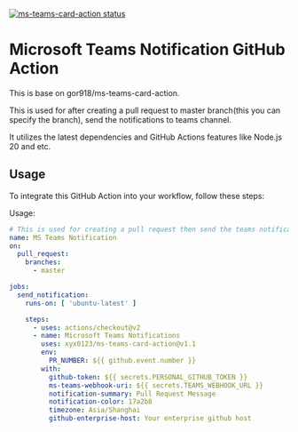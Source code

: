 <p>
  <a href="https://github.com/gor918/ms-teams-card-action/actions"><img alt="ms-teams-card-action status" src="https://github.com/gor918/ms-teams-card-action/workflows/Build%20&%20Test/badge.svg"></a>
</p>

# Microsoft Teams Notification GitHub Action

This is base on gor918/ms-teams-card-action. 

This is used for after creating a pull request to master branch(this you can specify the branch), send the notifications to teams channel.

It utilizes the latest dependencies and GitHub Actions features like Node.js 20 and etc.

## Usage

To integrate this GitHub Action into your workflow, follow these steps:

Usage:
```yaml
# This is used for creating a pull request then send the teams notification
name: MS Teams Notification
on:
  pull_request:
    branches:
      - master

jobs:
  send_notification:
    runs-on: [ 'ubuntu-latest' ]

    steps:
      - uses: actions/checkout@v2
      - name: Microsoft Teams Notifications
        uses: xyx0123/ms-teams-card-action@v1.1
        env:
          PR_NUMBER: ${{ github.event.number }}
        with:
          github-token: ${{ secrets.PERSONAL_GITHUB_TOKEN }}
          ms-teams-webhook-uri: ${{ secrets.TEAMS_WEBHOOK_URL }}
          notification-summary: Pull Request Message
          notification-color: 17a2b8
          timezone: Asia/Shanghai
          github-enterprise-host: Your enterprise github host
```